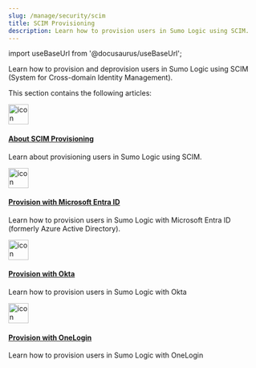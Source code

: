 ```yaml
---
slug: /manage/security/scim
title: SCIM Provisioning
description: Learn how to provision users in Sumo Logic using SCIM. 
---
```


import useBaseUrl from '@docusaurus/useBaseUrl';

Learn how to provision and deprovision users in Sumo Logic using SCIM (System for Cross-domain Identity Management).

This section contains the following articles:

<div className="box-wrapper" >
<div className="box smallbox card">
  <div className="container">
  <a href="/docs/manage/security/scim/about-scim-provisioning"><img src={useBaseUrl('img/icons/general/session.png')} alt="icon" width="40"/><h4>About SCIM Provisioning</h4></a>
  <p>Learn about provisioning users in Sumo Logic using SCIM.</p>
  </div>
</div>
<div className="box smallbox card">
  <div className="container">
  <a href="/docs/manage/security/scim/provision-with-microsoft-entra-id"><img src={useBaseUrl('img/icons/general/session.png')} alt="icon" width="40"/><h4>Provision with Microsoft Entra ID</h4></a>
  <p>Learn how to provision users in Sumo Logic with Microsoft Entra ID (formerly Azure Active Directory).</p>
  </div>
</div>
<div className="box smallbox card">
  <div className="container">
  <a href="/docs/manage/security/scim/provision-with-okta"><img src={useBaseUrl('img/icons/general/session.png')} alt="icon" width="40"/><h4>Provision with Okta</h4></a>
  <p>Learn how to provision users in Sumo Logic with Okta</p>
  </div>
</div>
<div className="box smallbox card">
  <div className="container">
  <a href="/docs/manage/security/scim/provision-with-onelogin"><img src={useBaseUrl('img/icons/general/session.png')} alt="icon" width="40"/><h4>Provision with OneLogin</h4></a>
  <p>Learn how to provision users in Sumo Logic with OneLogin</p>
  </div>
</div>
</div>